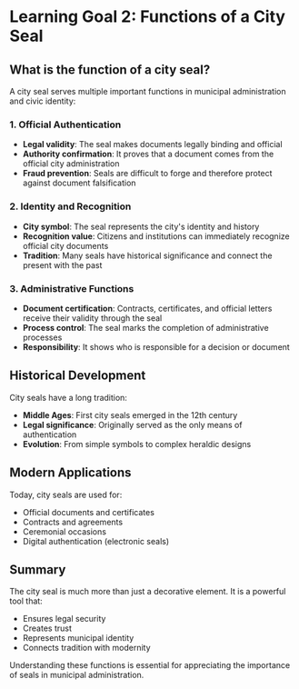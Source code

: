 # Learning Goal 2: Functions of a City Seal

## What is the function of a city seal?

A city seal serves multiple important functions in municipal administration and civic identity:

### 1. **Official Authentication**
- **Legal validity**: The seal makes documents legally binding and official
- **Authority confirmation**: It proves that a document comes from the official city administration
- **Fraud prevention**: Seals are difficult to forge and therefore protect against document falsification

### 2. **Identity and Recognition**
- **City symbol**: The seal represents the city's identity and history
- **Recognition value**: Citizens and institutions can immediately recognize official city documents
- **Tradition**: Many seals have historical significance and connect the present with the past

### 3. **Administrative Functions**
- **Document certification**: Contracts, certificates, and official letters receive their validity through the seal
- **Process control**: The seal marks the completion of administrative processes
- **Responsibility**: It shows who is responsible for a decision or document

## Historical Development

City seals have a long tradition:
- **Middle Ages**: First city seals emerged in the 12th century
- **Legal significance**: Originally served as the only means of authentication
- **Evolution**: From simple symbols to complex heraldic designs

## Modern Applications

Today, city seals are used for:
- Official documents and certificates
- Contracts and agreements
- Ceremonial occasions
- Digital authentication (electronic seals)

## Summary

The city seal is much more than just a decorative element. It is a powerful tool that:
- Ensures legal security
- Creates trust
- Represents municipal identity
- Connects tradition with modernity

Understanding these functions is essential for appreciating the importance of seals in municipal administration.
